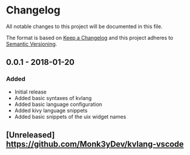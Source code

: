 # Changelog

All notable changes to this project will be documented in this file.

The format is based on [Keep a Changelog](http://keepachangelog.com/en/1.0.0/)
and this project adheres to [Semantic Versioning](http://semver.org/spec/v2.0.0.html).

## 0.0.1 - 2018-01-20

### Added

- Initial release
- Added basic syntaxes of kvlang
- Added basic language configuration
- Added kivy language snippets
- Added basic snippets of the uix widget names

## [Unreleased] <https://github.com/Monk3yDev/kvlang-vscode>